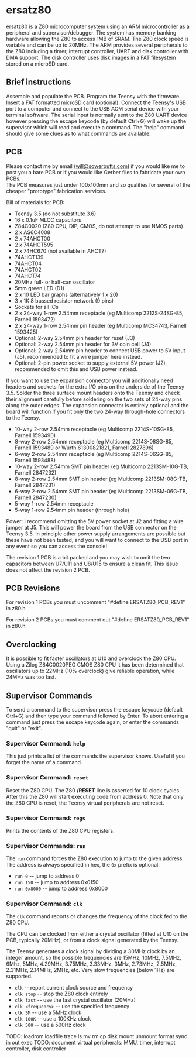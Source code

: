 # ersatz80

ersatz80 is a Z80 microcomputer system using an ARM microcontroller as a
peripheral and supervisor/debugger. The system has memory banking hardware 
allowing the Z80 to access 1MB of SRAM. The Z80 clock speed is variable and 
can be up to 20MHz. The ARM provides several peripherals to the Z80 including 
a timer, interrupt controller, UART and disk controller with DMA support. The 
disk controller uses disk images in a FAT filesystem stored on a microSD 
card.

## Brief instructions

Assemble and populate the PCB. Program the Teensy with the firmware. Insert a 
FAT formatted microSD card (optional). Connect the Teensy's USB port to a 
computer and connect to the USB ACM serial device with your terminal 
software. The serial input is normally sent to the Z80 UART device however 
pressing the escape keycode (by default Ctrl+G) will wake up the supervisor 
which will read and execute a command. The "help" command should give some 
clues as to what commands are available.

## PCB

Please contact me by email (will@sowerbutts.com) if you would like me to post 
you a bare PCB or if you would like Gerber files to fabricate your own PCBs.  
The PCB measures just under 100x100mm and so qualifies for several of the 
cheaper "prototype" fabrication services.

Bill of materials for PCB:
 - Teensy 3.5 (do not substitute 3.6)
 - 16 x 0.1uF MLCC capacitors
 - Z84C0020 (Z80 CPU, DIP, CMOS, do not attempt to use NMOS parts)
 - 2 x AS6C4008
 - 2 x 74AHCT00
 - 2 x 74AHCT595
 - 2 x 74HC670 (not available in AHCT?)
 - 74AHCT139
 - 74AHCT04
 - 74AHCT02
 - 74AHCT74
 - 20MHz full- or half-can oscillator
 - 5mm green LED (D1)
 - 2 x 10 LED bar graphs (alternatively 1 x 20)
 - 3 x 1K 8 bussed resistor network (9 pins)
 - Sockets for all ICs
 - 2 x 24-way 1-row 2.54mm receptacle (eg Multicomp 2212S-24SG-85, Farnell 1593472)
 - 2 x 24-way 1-row 2.54mm pin header (eg Multicomp MC34743, Farnell 1593425)
 - Optional: 2-way 2.54mm pin header for reset (J3)
 - Optional: 2-way 2.54mm pin header for 3V coin cell (J4)
 - Optional: 2-way 2.54mm pin header to connect USB power to 5V input (J5), recommended to fit a wire jumper here instead.
 - Optional: 2-pin power socket to supply external 5V power (J2), recommended to omit this and USB power instead.

If you want to use the expansion connector you will additionally need headers
and sockets for the extra I/O pins on the underside of the Teensy 3.5.  Solder
the three surface mount headers onto the Teensy and check their alignment
carefully before soldering on the two sets of 24-way pins along the outer
edges. The expansion connector is entirely optional and the board will function
if you fit only the two 24-way through-hole connectors to the Teensy.

 - 10-way 2-row 2.54mm receptacle (eg Multicomp 2214S-10SG-85, Farnell 1593490)
 - 8-way 2-row 2.54mm receptacle (eg Multicomp 2214S-08SG-85, Farnell 1593489 or Wurth 61300821821, Farnell 2827896)
 - 6-way 2-row 2.54mm receptacle (eg Multicomp 2214S-06SG-85, Farnell 1593488)
 - 10-way 2-row 2.54mm SMT pin header (eg Multicomp 2213SM-10G-TB, Farnell 2847232)
 - 8-way 2-row 2.54mm SMT pin header (eg Multicomp 2213SM-08G-TB, Farnell 2847231)
 - 6-way 2-row 2.54mm SMT pin header (eg Multicomp 2213SM-06G-TB, Farnell 2847230)
 - 5-way 1-row 2.54mm receptacle
 - 5-way 1-row 2.54mm pin header (through hole)

Power: I recommend omitting the 5V power socket at J2 and fitting a wire jumper
at J5. This will power the board from the USB connector on the Teensy 3.5. In
principle other power supply arrangements are possible but these have not been
tested, and you will want to connect to the USB port in any event so you can
access the console!

The revision 1 PCB is a bit packed and you may wish to omit the two capacitors
between U7/U11 and U8/U15 to ensure a clean fit. This issue does not affect
the revision 2 PCB.

## PCB Revisions

For revision 1 PCBs you must uncomment "#define ERSATZ80_PCB_REV1" in z80.h

For revision 2 PCBs you must comment out "#define ERSATZ80_PCB_REV1" in z80.h

## Overclocking

It is possible to fit faster oscillators at U10 and overclock the Z80 CPU.
Using a Zilog Z84C0020PEG CMOS Z80 CPU it has been determined that oscillators
up to 22MHz (10% overclock) give reliable operation, while 24MHz was too fast.

## Supervisor Commands

To send a command to the supervisor press the escape keycode (default Ctrl+G)
and then type your command followed by Enter. To abort entering a command just
press the escape keycode again, or enter the commands "quit" or "exit".

### Supervisor Command: `help`

This just prints a list of the commands the supervisor knows. Useful if you
forget the name of a command.

### Supervisor Command: `reset`

Reset the Z80 CPU. The Z80 **/RESET** line is asserted for 10 clock cycles.
After this the Z80 will start executing code from address 0. Note that only the
Z80 CPU is reset, the Teensy virtual peripherals are not reset.

### Supervisor Command: `regs`

Prints the contents of the Z80 CPU registers.

### Supervisor Commands: `run`

The `run` command forces the Z80 execution to jump to the given address. The
address is always specified in hex, the `0x` prefix is optional.

 * `run 0` -- jump to address 0
 * `run 150` -- jump to address 0x0150
 * `run 0x8000` -- jump to address 0x8000

### Supervisor Command: `clk`

The `clk` command reports or changes the frequency of the clock fed to the Z80 CPU.

The CPU can be clocked from either a crystal oscillator (fitted at U10 on the
PCB, typically 20MHz), or from a clock signal generated by the Teensy.

The Teensy generates a clock signal by dividing a 30MHz clock by an integer
amount, so the possible frequencies are 15MHz, 10MHz, 7.5MHz, 6Mhz, 5MHz,
4.29MHz, 3.75MHz, 3.33MHz, 3MHz, 2.73MHz, 2.5MHz, 2.31MHz, 2.14MHz, 2MHz, etc.
Very slow frequencies (below 1Hz) are supported.

 * `clk` -- report current clock source and frequency
 * `clk stop` -- stop the Z80 clock entirely
 * `clk fast` -- use the fast crystal oscillator (20MHz)
 * `clk <frequency>` -- use the specified frequency
 * `clk 5M` -- use a 5MHz clock
 * `clk 100K` -- use a 100KHz clock
 * `clk 500` -- use a 500Hz clock

TODO: loadrom loadfile trace ls mv rm cp disk mount unmount format sync in out exec
TODO: document virtual peripherals: MMU, timer, interrupt controller, disk controller
